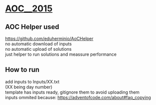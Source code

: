# <a href="https://adventofcode.com/2015">AOC__2015</a>

## AOC Helper used
https://github.com/eduherminio/AoCHelper
<br>no automatic download of inputs
<br>no automatic upload of solutions
<br>just helper to run solutions and meassure performance

## How to run
add inputs to Inputs/XX.txt
<br>(XX being day number)
<br>template has inputs ready, gitignore them to avoid uploading them
<br>inputs ommited because: https://adventofcode.com/about#faq_copying